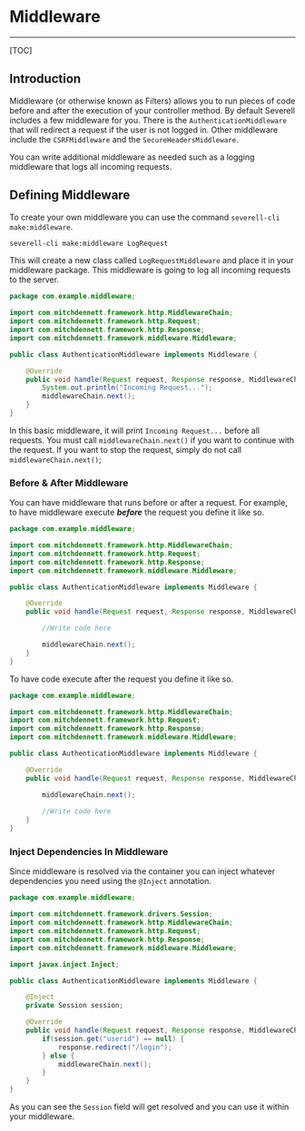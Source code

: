 # Middleware
---
[TOC]

## Introduction
Middleware (or otherwise known as Filters) allows you to run pieces of code before and after the execution 
of your controller method. By default Severell includes a few middleware for you. There is the `AuthenticationMiddleware` that
will redirect a request if the user is not logged in. Other middleware include the `CSRFMiddleware` and the `SecureHeadersMiddleware`.

You can write additional middleware as needed such as a logging middleware that logs all incoming requests.

## Defining Middleware

To create your own middleware you can use the command `severell-cli make:middleware`.

```bash
severell-cli make:middleware LogRequest
```

This will create a new class called `LogRequestMiddleware` and place it in your middleware package. 
This middleware is going to log all incoming requests to the server.

```java
package com.example.middleware;

import com.mitchdennett.framework.http.MiddlewareChain;
import com.mitchdennett.framework.http.Request;
import com.mitchdennett.framework.http.Response;
import com.mitchdennett.framework.middleware.Middleware;

public class AuthenticationMiddleware implements Middleware {

    @Override
    public void handle(Request request, Response response, MiddlewareChain middlewareChain) throws Exception {
        System.out.println("Incoming Request...");
        middlewareChain.next();
    }
}
```

In this basic middleware, it will print `Incoming Request...` before all requests. You must call `middlewareChain.next()` if you want to continue 
with the request. If you want to stop the request, simply do not call `middlewareChain.next()`;

### Before & After Middleware

You can have middleware that runs before or after a request. For example, to have middleware execute ***before*** the request you define it like so.

```java
package com.example.middleware;

import com.mitchdennett.framework.http.MiddlewareChain;
import com.mitchdennett.framework.http.Request;
import com.mitchdennett.framework.http.Response;
import com.mitchdennett.framework.middleware.Middleware;

public class AuthenticationMiddleware implements Middleware {

    @Override
    public void handle(Request request, Response response, MiddlewareChain middlewareChain) throws Exception {

        //Write code here

        middlewareChain.next();
    }
}

```

To have code execute after the request you define it like so.

```java
package com.example.middleware;

import com.mitchdennett.framework.http.MiddlewareChain;
import com.mitchdennett.framework.http.Request;
import com.mitchdennett.framework.http.Response;
import com.mitchdennett.framework.middleware.Middleware;

public class AuthenticationMiddleware implements Middleware {

    @Override
    public void handle(Request request, Response response, MiddlewareChain middlewareChain) throws Exception {

        middlewareChain.next();
        
        //Write code here
    }
}
```

### Inject Dependencies In Middleware

Since middleware is resolved via the container you can inject whatever dependencies you need using the `@Inject` annotation. 

```java
package com.example.middleware;

import com.mitchdennett.framework.drivers.Session;
import com.mitchdennett.framework.http.MiddlewareChain;
import com.mitchdennett.framework.http.Request;
import com.mitchdennett.framework.http.Response;
import com.mitchdennett.framework.middleware.Middleware;

import javax.inject.Inject;

public class AuthenticationMiddleware implements Middleware {

    @Inject
    private Session session;

    @Override
    public void handle(Request request, Response response, MiddlewareChain middlewareChain) throws Exception {
        if(session.get("userid") == null) {
            response.redirect("/login");
        } else {
            middlewareChain.next();
        }
    }
}
```

As you can see the `Session` field will get resolved and you can use it within your middleware. 